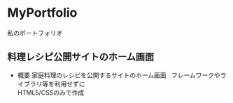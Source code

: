 # MyPortfolio
私のポートフォリオ

## 料理レシピ公開サイトのホーム画面

- 概要
家庭料理のレシピを公開するサイトのホーム画面  
フレームワークやライブラリ等を利用せずに  
HTML5/CSSのみで作成  
